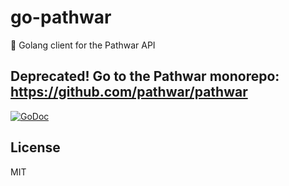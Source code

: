 # go-pathwar
:wrench: Golang client for the Pathwar API

## Deprecated! Go to the Pathwar monorepo: https://github.com/pathwar/pathwar

[![GoDoc](https://godoc.org/github.com/pathwar/go-pathwar/pkg/api?status.svg)](https://godoc.org/github.com/pathwar/go-pathwar/pkg/api)

## License

MIT
